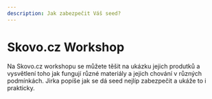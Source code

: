 ```yaml
---
description: Jak zabezpečit Váš seed?
---
```


# Skovo.cz Workshop

Na Skovo.cz workshopu se můžete těšit na ukázku jejich produtků a vysvětlení toho jak fungují různé materiály a jejich chování v různých podmínkách. Jirka popíše jak se dá seed nejlíp zabezpečit a ukáže to i prakticky. 

